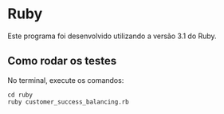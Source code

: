 # Ruby
Este programa foi desenvolvido utilizando a versão 3.1 do Ruby.

## Como rodar os testes

No terminal, execute os comandos:

```
cd ruby
ruby customer_success_balancing.rb
```